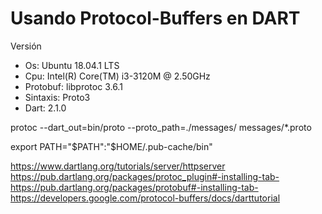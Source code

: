# Usando Protocol-Buffers en DART

Versión
* Os: Ubuntu 18.04.1 LTS
* Cpu: Intel(R) Core(TM) i3-3120M @ 2.50GHz
* Protobuf: libprotoc 3.6.1
* Sintaxis: Proto3
* Dart: 2.1.0


protoc --dart_out=bin/proto --proto_path=./messages/ messages/*.proto



export PATH="$PATH":"$HOME/.pub-cache/bin"


https://www.dartlang.org/tutorials/server/httpserver
https://pub.dartlang.org/packages/protoc_plugin#-installing-tab-
https://pub.dartlang.org/packages/protobuf#-installing-tab-
https://developers.google.com/protocol-buffers/docs/darttutorial
